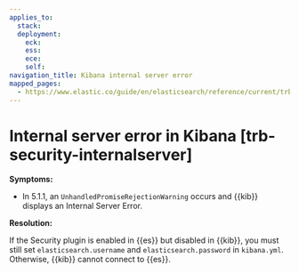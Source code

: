 ```yaml
---
applies_to:
  stack: 
  deployment:
    eck: 
    ess: 
    ece: 
    self: 
navigation_title: Kibana internal server error
mapped_pages:
  - https://www.elastic.co/guide/en/elasticsearch/reference/current/trb-security-internalserver.html
---
```


# Internal server error in Kibana [trb-security-internalserver]

**Symptoms:**

* In 5.1.1, an `UnhandledPromiseRejectionWarning` occurs and {{kib}} displays an Internal Server Error.

**Resolution:**

If the Security plugin is enabled in {{es}} but disabled in {{kib}}, you must still set `elasticsearch.username` and `elasticsearch.password` in `kibana.yml`. Otherwise, {{kib}} cannot connect to {{es}}.

